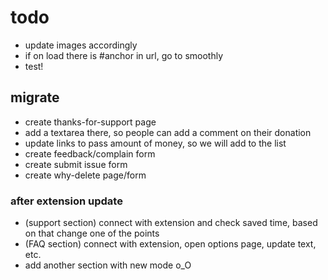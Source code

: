 # todo

- update images accordingly
- if on load there is #anchor in url, go to smoothly
- test!

## migrate

- create thanks-for-support page
- add a textarea there, so people can add a comment on their donation
- update links to pass amount of money, so we will add to the list
- create feedback/complain form
- create submit issue form
- create why-delete page/form

### after extension update

- (support section) connect with extension and check saved time, based on that change one of the points
- (FAQ section) connect with extension, open options page, update text, etc.
- add another section with new mode o_O
